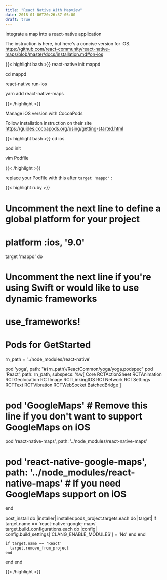 ```yaml
---
title: "React Native With Mapview"
date: 2018-01-06T20:26:37-05:00
draft: true
---
```

Integrate a map into a react-native application

The instruction is here, but here's a concise version for iOS.
https://github.com/react-community/react-native-maps/blob/master/docs/installation.md#on-ios

{{< highlight bash >}}
react-native init mappd

cd mappd

react-native run-ios

yarn add react-native-maps


{{< /highlight >}}

Manage iOS version with CocoaPods

Follow installation instruction on their site
https://guides.cocoapods.org/using/getting-started.html

{{< highlight bash >}}
cd ios

pod init

vim Podfile


{{< /highlight >}}

replace your Podfile with this after `target 'mappd'` :


{{< highlight ruby >}}

# Uncomment the next line to define a global platform for your project
# platform :ios, '9.0'

target 'mappd' do
# Uncomment the next line if you're using Swift or would like to use dynamic frameworks
# use_frameworks!

# Pods for GetStarted
  rn_path = '../node_modules/react-native'

  pod 'yoga', path: "#{rn_path}/ReactCommon/yoga/yoga.podspec"
  pod 'React', path: rn_path, subspecs: %w[
    Core
    RCTActionSheet
    RCTAnimation
    RCTGeolocation
    RCTImage
    RCTLinkingIOS
    RCTNetwork
    RCTSettings
    RCTText
    RCTVibration
    RCTWebSocket
    BatchedBridge
  ]

  # pod 'GoogleMaps'  # Remove this line if you don't want to support GoogleMaps on iOS
  pod 'react-native-maps', path: '../node_modules/react-native-maps'
  # pod 'react-native-google-maps', path: '../node_modules/react-native-maps'  # If you need GoogleMaps support on iOS
end

post_install do |installer|
  installer.pods_project.targets.each do |target|
    if target.name == 'react-native-google-maps'
      target.build_configurations.each do |config|
        config.build_settings['CLANG_ENABLE_MODULES'] = 'No'
      end
    end

    if target.name == 'React'
      target.remove_from_project
    end
  end
end

{{< /highlight >}}

